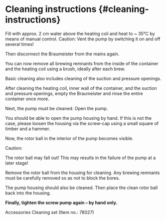 # Cleaning instructions {#cleaning-instructions}

Fill with approx. 2 cm water above the heating coil and heat to ~ 35°C by means of manual control. Caution: Vent the pump by switching it on and off several times!

Then disconnect the Braumeister from the mains again.

You can now remove all brewing remnants from the inside of the container and the heating coil using a brush, ideally after each brew.

Basic cleaning also includes cleaning of the suction and pressure openings.

After cleaning the heating coil, inner wall of the container, and the suction and pressure openings, empty the Braumeister and rinse the entire container once more.

Next, the pump must be cleaned. Open the pump.

You should be able to open the pump housing by hand. If this is not the case, please loosen the housing via the screw-cap using a small square of timber and a hammer.

Now, the rotor ball in the interior of the pump becomes visible.

Caution:

The rotor ball may fall out! This may results in the failure of the pump at a later stage!

Remove the rotor ball from the housing for cleaning. Any brewing remnants must be carefully removed so as not to block the bores.

The pump housing should also be cleaned. Then place the clean rotor ball back into the housing.

**Finally, tighten the screw pump again – by hand only.**

Accessories Cleaning set (Item no.: 78027)